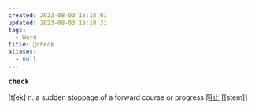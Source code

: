```yaml
---
created: 2023-08-03 15:18:01
updated: 2023-08-03 15:18:31
tags:
  - Word
title: 📖check
aliases:
  - null
---
```


<pre><strong>check</strong></pre>
[tʃek]
n. a sudden stoppage of a forward course or progress 阻⽌
[[stem]]
